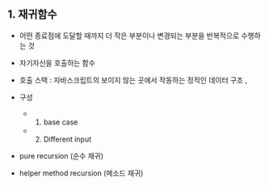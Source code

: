 ## 1. 재귀함수
* 어떤 종료점에 도달할 때까지 더 작은 부분이나 변경되는 부분을 반복적으로 수행하는 것 

* 자기자신을 호출하는 함수

* 호출 스택 : 자바스크립트의 보이지 않는 곳에서 작동하는 정적인 데이터 구조 ,

* 구성 
    * 1. base case
    * 2. Different input 

* pure recursion (순수 재귀)
 
* helper method recursion (메소드 재귀)